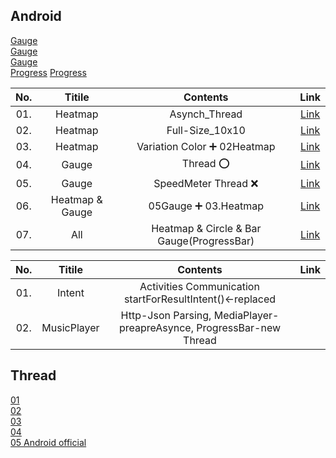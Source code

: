 ## Android
[Gauge](https://github.com/anastr/SpeedView/wiki/0.-Get-Started)  
[Gauge](https://github.com/owl-93/Determinate-Progress-View)  
[Gauge](https://github.com/CodeAndMagic/GaugeView)  
[Progress](https://github.com/free-bots/TemperatureGauge)
[Progress](https://jaejong.tistory.com/3)  

|No.|Titile|Contents|Link|
|:---:|:---:|:---:|:---:|
|01.|Heatmap|Asynch_Thread|[Link](https://github.com/minchjung/Android/tree/master/23Heatmap_library01)|
|02.|Heatmap|Full-Size_10x10|[Link](https://github.com/minchjung/Android/tree/master/24Heatmap_library02)|
|03.|Heatmap|Variation Color ➕ 02Heatmap|[Link](https://github.com/minchjung/Android/tree/master/25Heatmap_library03)
|04.|Gauge| Thread :o:|[Link](https://github.com/minchjung/Android/tree/master/26Guage_library01)|
|05.|Gauge| SpeedMeter Thread :x:|[Link](https://github.com/minchjung/Android/tree/master/27Gauge_diffLibrary01)|
|06.|Heatmap & Gauge| 05Gauge ➕  03.Heatmap|[Link](https://github.com/minchjung/Android/tree/master/28Gauge_Heatmap02)|
|07.|All|Heatmap & Circle & Bar Gauge(ProgressBar)|[Link](https://github.com/minchjung/Android/tree/master/30Gauge_Circle_Bar3_Heatmap01/main)|  

No.|Titile|Contents|Link|
|:---:|:---:|:---:|:---:|
|01.|Intent|Activities Communication startForResultIntent()<-replaced||
|02.|MusicPlayer|Http-Json Parsing, MediaPlayer-preapreAsynce, ProgressBar-new Thread||


## Thread 
[01](https://itmining.tistory.com/4)  
[02](https://itmining.tistory.com/5?category=640759)    
[03](https://jaejong.tistory.com/3)  
[04](https://developer.android.com/reference/android/os/AsyncTask)  
[05 Android official](https://developer.android.com/training/articles/perf-anr#anr)  


